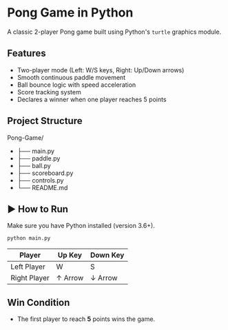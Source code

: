 # Pong Game in Python

A classic 2-player Pong game built using Python's `turtle` graphics module.

## Features

- Two-player mode (Left: W/S keys, Right: Up/Down arrows)
- Smooth continuous paddle movement
- Ball bounce logic with speed acceleration
- Score tracking system
- Declares a winner when one player reaches 5 points

## Project Structure

Pong-Game/
- ├── main.py
- ├── paddle.py
- ├── ball.py
- ├── scoreboard.py
- ├── controls.py
- └── README.md


## ▶️ How to Run

Make sure you have Python installed (version 3.6+).

```bash
python main.py
```

| Player       | Up Key  | Down Key |
| ------------ | ------- | -------- |
| Left Player  | W       | S        |
| Right Player | ↑ Arrow | ↓ Arrow  |

## Win Condition
- The first player to reach **5** points wins the game.
